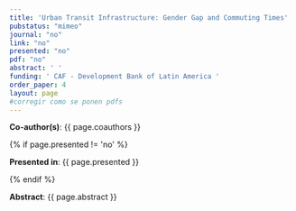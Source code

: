 ```yaml
---
title: 'Urban Transit Infrastructure: Gender Gap and Commuting Times'
pubstatus: "mimeo"
journal: "no"
link: "no"
presented: "no"
pdf: "no"
abstract: ' '
funding: ' CAF - Development Bank of Latin America '
order_paper: 4
layout: page
#corregir como se ponen pdfs
---
```

<p><b>Co-author(s)</b>: {{ page.coauthors }} </p>

{% if page.presented != 'no' %}
<p><b>Presented in</b>: {{ page.presented }} </p>
{% endif %}

<div class ="text"><p><b>Abstract</b>: {{ page.abstract }} </p></div>

